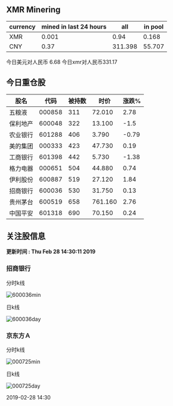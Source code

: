 ## XMR Minering

|currency|mined in last 24 hours|all|in pool|
|---|---|---|---|
|XMR|0.001|0.94|0.168|
|CNY|0.37|311.398|55.707|

今日美元对人民币 6.68	今日xmr对人民币331.17


## 今日重仓股 

|股名|代码|被持数|时价|涨跌%|
|---|---|---|---|---|
|五粮液|000858|311|72.010|2.78|
|保利地产|600048|322|13.100|-1.5|
|农业银行|601288|406|3.790|-0.79|
|美的集团|000333|423|47.730|0.19|
|工商银行|601398|442|5.730|-1.38|
|格力电器|000651|504|44.880|0.74|
|伊利股份|600887|519|27.120|1.84|
|招商银行|600036|530|31.750|0.13|
|贵州茅台|600519|658|761.160|2.76|
|中国平安|601318|690|70.150|0.24|

## 关注股信息
**更新时间 : Thu Feb 28 14:30:11 2019**
### 招商银行 
分时k线

![600036min](http://image.sinajs.cn/newchart/min/n/sh600036.gif)

日k线

![600036day](http://image.sinajs.cn/newchart/daily/n/sh600036.gif)

### 京东方Ａ 
分时k线

![000725min](http://image.sinajs.cn/newchart/min/n/sz000725.gif)

日k线

![000725day](http://image.sinajs.cn/newchart/daily/n/sz000725.gif)

2019-02-28 14:30